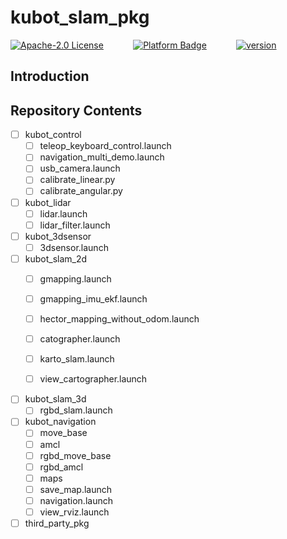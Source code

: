 # kubot_slam_pkg

[![Apache-2.0 License](https://img.shields.io/badge/license-KUBOT-orange.svg)](http://www.shayangye.com/)
&nbsp;&nbsp;&nbsp;&nbsp;&nbsp;&nbsp;&nbsp;&nbsp;&nbsp;&nbsp;
[![Platform Badge](https://img.shields.io/badge/platform-ROS_Melodic-blue.svg)](http://www.shayangye.com/)
&nbsp;&nbsp;&nbsp;&nbsp;&nbsp;&nbsp;&nbsp;&nbsp;&nbsp;&nbsp;
[![version](https://img.shields.io/badge/version-0.0.1-green)](http://www.shayangye.com/)
&nbsp;&nbsp;&nbsp;&nbsp;&nbsp;&nbsp;&nbsp;&nbsp;&nbsp;&nbsp;

## Introduction

## Repository Contents
- [ ] kubot_control
	- [ ] teleop_keyboard_control.launch
	- [ ] navigation_multi_demo.launch
	- [ ] usb_camera.launch
	- [ ] calibrate_linear.py
	- [ ] calibrate_angular.py

- [ ] kubot_lidar
	- [ ] lidar.launch
	- [ ] lidar_filter.launch

- [ ] kubot_3dsensor
	- [ ] 3dsensor.launch

- [ ] kubot_slam_2d
	- [ ] gmapping.launch
	- [ ] gmapping_imu_ekf.launch
	- [ ] hector_mapping_without_odom.launch
	- [ ] catographer.launch
	- [ ] karto_slam.launch
	- [ ] view_cartographer.launch


- [ ] kubot_slam_3d
	- [ ] rgbd_slam.launch

- [ ] kubot_navigation
	- [ ] move_base
	- [ ] amcl
	- [ ] rgbd_move_base
	- [ ] rgbd_amcl
	- [ ] maps
	- [ ] save_map.launch
	- [ ] navigation.launch
	- [ ] view_rviz.launch

- [ ] third_party_pkg
